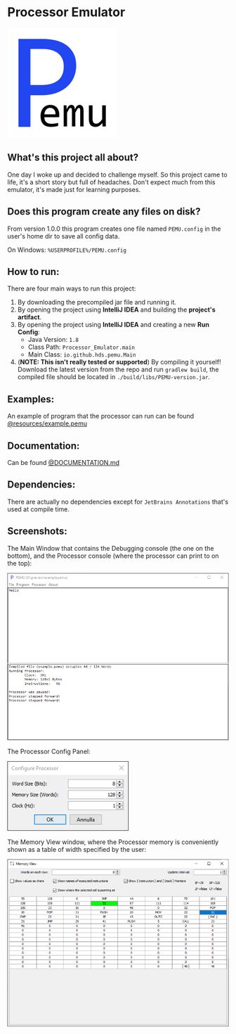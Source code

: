 # Processor Emulator

![](./logo.png)

## What's this project all about?

One day I woke up and decided to challenge myself.
So this project came to life, it's a short story but full of headaches.
Don't expect much from this emulator, it's made just for learning purposes.

## Does this program create any files on disk?

From version 1.0.0 this program creates one file named `PEMU.config` in the user's home dir to save all config data.

On Windows: `%USERPROFILE%/PEMU.config`

## How to run:

There are four main ways to run this project:
 1. By downloading the precompiled jar file and running it.
 2. By opening the project using **IntelliJ IDEA** and building the **project's artifact**.
 3. By opening the project using **IntelliJ IDEA** and creating a new **Run Config**:
    - Java Version: `1.8`
    - Class Path: `Processor_Emulator.main`
    - Main Class: `io.github.hds.pemu.Main`
 4. (**NOTE: This isn't really tested or supported**) By compiling it yourself! Download the latest version from the repo
    and run `gradlew build`, the compiled file should be located in `./build/libs/PEMU-version.jar`.

## Examples:

An example of program that the processor can run can be found [@resources/example.pemu](https://github.com/hds536jhmk/ProcessorEmulator/blob/master/src/main/resources/example.pemu)

## Documentation:

Can be found [@DOCUMENTATION.md](https://github.com/hds536jhmk/ProcessorEmulator/blob/master/DOCUMENTATION.md)

## Dependencies:

There are actually no dependencies except for `JetBrains Annotations` that's used at compile time.

## Screenshots:

The Main Window that contains the Debugging console (the one on the bottom), and the Processor console (where the
processor can print to on the top):

![](./preview_main_window.png)

The Processor Config Panel:

![](./preview_processor_config.png)

The Memory View window, where the Processor memory is conveniently shown as a table of width specified by the user:

![](./preview_memory_view.png)
